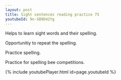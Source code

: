 ```yaml
---
layout: post
title: Sight sentences reading practice 75
youtubeId: 9n-SB9D42Yg
---
```

 
 
Helps to learn sight words and their spelling.

Opportunitiy to repeat the spelling. 

Practice spelling. 
 
Practice for spelling bee competitions. 
 
{% include youtubePlayer.html id=page.youtubeId %}
 
 
